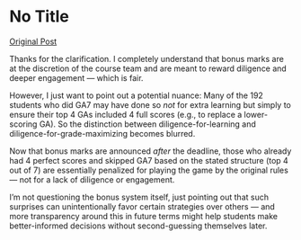 # No Title

[Original Post](https://discourse.onlinedegree.iitm.ac.in/t/172246/40)

<p>Thanks for the clarification. I completely understand that bonus marks are at the discretion of the course team and are meant to reward diligence and deeper engagement — which is fair.</p>
<p>However, I just want to point out a potential nuance: Many of the 192 students who did GA7 may have done so <em>not</em> for extra learning but simply to ensure their top 4 GAs included 4 full scores (e.g., to replace a lower-scoring GA). So the distinction between diligence-for-learning and diligence-for-grade-maximizing becomes blurred.</p>
<p>Now that bonus marks are announced <em>after</em> the deadline, those who already had 4 perfect scores and skipped GA7 based on the stated structure (top 4 out of 7) are essentially penalized for playing the game by the original rules — not for a lack of diligence or engagement.</p>
<p>I’m not questioning the bonus system itself, just pointing out that such surprises can unintentionally favor certain strategies over others — and more transparency around this in future terms might help students make better-informed decisions without second-guessing themselves later.</p>